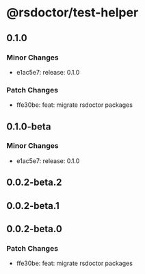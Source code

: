 # @rsdoctor/test-helper

## 0.1.0

### Minor Changes

- e1ac5e7: release: 0.1.0

### Patch Changes

- ffe30be: feat: migrate rsdoctor packages

## 0.1.0-beta

### Minor Changes

- e1ac5e7: release: 0.1.0

## 0.0.2-beta.2

## 0.0.2-beta.1

## 0.0.2-beta.0

### Patch Changes

- ffe30be: feat: migrate rsdoctor packages
